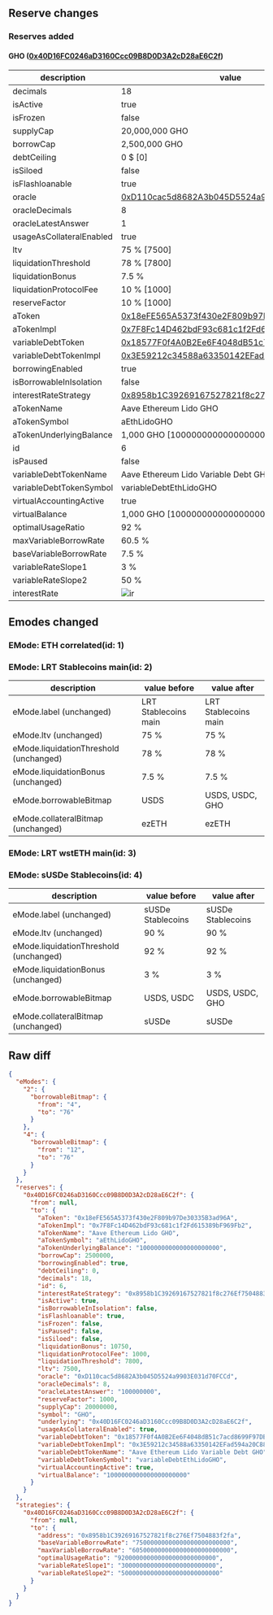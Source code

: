 ## Reserve changes

### Reserves added

#### GHO ([0x40D16FC0246aD3160Ccc09B8D0D3A2cD28aE6C2f](https://etherscan.io/address/0x40D16FC0246aD3160Ccc09B8D0D3A2cD28aE6C2f))

| description | value |
| --- | --- |
| decimals | 18 |
| isActive | true |
| isFrozen | false |
| supplyCap | 20,000,000 GHO |
| borrowCap | 2,500,000 GHO |
| debtCeiling | 0 $ [0] |
| isSiloed | false |
| isFlashloanable | true |
| oracle | [0xD110cac5d8682A3b045D5524a9903E031d70FCCd](https://etherscan.io/address/0xD110cac5d8682A3b045D5524a9903E031d70FCCd) |
| oracleDecimals | 8 |
| oracleLatestAnswer | 1 |
| usageAsCollateralEnabled | true |
| ltv | 75 % [7500] |
| liquidationThreshold | 78 % [7800] |
| liquidationBonus | 7.5 % |
| liquidationProtocolFee | 10 % [1000] |
| reserveFactor | 10 % [1000] |
| aToken | [0x18eFE565A5373f430e2F809b97De30335B3ad96A](https://etherscan.io/address/0x18eFE565A5373f430e2F809b97De30335B3ad96A) |
| aTokenImpl | [0x7F8Fc14D462bdF93c681c1f2Fd615389bF969Fb2](https://etherscan.io/address/0x7F8Fc14D462bdF93c681c1f2Fd615389bF969Fb2) |
| variableDebtToken | [0x18577F0f4A0B2Ee6F4048dB51c7acd8699F97DB8](https://etherscan.io/address/0x18577F0f4A0B2Ee6F4048dB51c7acd8699F97DB8) |
| variableDebtTokenImpl | [0x3E59212c34588a63350142EFad594a20C88C2CEd](https://etherscan.io/address/0x3E59212c34588a63350142EFad594a20C88C2CEd) |
| borrowingEnabled | true |
| isBorrowableInIsolation | false |
| interestRateStrategy | [0x8958b1C39269167527821f8c276Ef7504883f2fa](https://etherscan.io/address/0x8958b1C39269167527821f8c276Ef7504883f2fa) |
| aTokenName | Aave Ethereum Lido GHO |
| aTokenSymbol | aEthLidoGHO |
| aTokenUnderlyingBalance | 1,000 GHO [1000000000000000000000] |
| id | 6 |
| isPaused | false |
| variableDebtTokenName | Aave Ethereum Lido Variable Debt GHO |
| variableDebtTokenSymbol | variableDebtEthLidoGHO |
| virtualAccountingActive | true |
| virtualBalance | 1,000 GHO [1000000000000000000000] |
| optimalUsageRatio | 92 % |
| maxVariableBorrowRate | 60.5 % |
| baseVariableBorrowRate | 7.5 % |
| variableRateSlope1 | 3 % |
| variableRateSlope2 | 50 % |
| interestRate | ![ir](https://dash.onaave.com/api/static?variableRateSlope1=30000000000000000000000000&variableRateSlope2=500000000000000000000000000&optimalUsageRatio=920000000000000000000000000&baseVariableBorrowRate=75000000000000000000000000&maxVariableBorrowRate=605000000000000000000000000) |


## Emodes changed

### EMode: ETH correlated(id: 1)



### EMode: LRT Stablecoins main(id: 2)

| description | value before | value after |
| --- | --- | --- |
| eMode.label (unchanged) | LRT Stablecoins main | LRT Stablecoins main |
| eMode.ltv (unchanged) | 75 % | 75 % |
| eMode.liquidationThreshold (unchanged) | 78 % | 78 % |
| eMode.liquidationBonus (unchanged) | 7.5 % | 7.5 % |
| eMode.borrowableBitmap | USDS | USDS, USDC, GHO |
| eMode.collateralBitmap (unchanged) | ezETH | ezETH |


### EMode: LRT wstETH main(id: 3)



### EMode: sUSDe Stablecoins(id: 4)

| description | value before | value after |
| --- | --- | --- |
| eMode.label (unchanged) | sUSDe Stablecoins | sUSDe Stablecoins |
| eMode.ltv (unchanged) | 90 % | 90 % |
| eMode.liquidationThreshold (unchanged) | 92 % | 92 % |
| eMode.liquidationBonus (unchanged) | 3 % | 3 % |
| eMode.borrowableBitmap | USDS, USDC | USDS, USDC, GHO |
| eMode.collateralBitmap (unchanged) | sUSDe | sUSDe |


## Raw diff

```json
{
  "eModes": {
    "2": {
      "borrowableBitmap": {
        "from": "4",
        "to": "76"
      }
    },
    "4": {
      "borrowableBitmap": {
        "from": "12",
        "to": "76"
      }
    }
  },
  "reserves": {
    "0x40D16FC0246aD3160Ccc09B8D0D3A2cD28aE6C2f": {
      "from": null,
      "to": {
        "aToken": "0x18eFE565A5373f430e2F809b97De30335B3ad96A",
        "aTokenImpl": "0x7F8Fc14D462bdF93c681c1f2Fd615389bF969Fb2",
        "aTokenName": "Aave Ethereum Lido GHO",
        "aTokenSymbol": "aEthLidoGHO",
        "aTokenUnderlyingBalance": "1000000000000000000000",
        "borrowCap": 2500000,
        "borrowingEnabled": true,
        "debtCeiling": 0,
        "decimals": 18,
        "id": 6,
        "interestRateStrategy": "0x8958b1C39269167527821f8c276Ef7504883f2fa",
        "isActive": true,
        "isBorrowableInIsolation": false,
        "isFlashloanable": true,
        "isFrozen": false,
        "isPaused": false,
        "isSiloed": false,
        "liquidationBonus": 10750,
        "liquidationProtocolFee": 1000,
        "liquidationThreshold": 7800,
        "ltv": 7500,
        "oracle": "0xD110cac5d8682A3b045D5524a9903E031d70FCCd",
        "oracleDecimals": 8,
        "oracleLatestAnswer": "100000000",
        "reserveFactor": 1000,
        "supplyCap": 20000000,
        "symbol": "GHO",
        "underlying": "0x40D16FC0246aD3160Ccc09B8D0D3A2cD28aE6C2f",
        "usageAsCollateralEnabled": true,
        "variableDebtToken": "0x18577F0f4A0B2Ee6F4048dB51c7acd8699F97DB8",
        "variableDebtTokenImpl": "0x3E59212c34588a63350142EFad594a20C88C2CEd",
        "variableDebtTokenName": "Aave Ethereum Lido Variable Debt GHO",
        "variableDebtTokenSymbol": "variableDebtEthLidoGHO",
        "virtualAccountingActive": true,
        "virtualBalance": "1000000000000000000000"
      }
    }
  },
  "strategies": {
    "0x40D16FC0246aD3160Ccc09B8D0D3A2cD28aE6C2f": {
      "from": null,
      "to": {
        "address": "0x8958b1C39269167527821f8c276Ef7504883f2fa",
        "baseVariableBorrowRate": "75000000000000000000000000",
        "maxVariableBorrowRate": "605000000000000000000000000",
        "optimalUsageRatio": "920000000000000000000000000",
        "variableRateSlope1": "30000000000000000000000000",
        "variableRateSlope2": "500000000000000000000000000"
      }
    }
  }
}
```